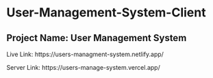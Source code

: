 # User-Management-System-Client

<h2> Project Name: User Management System </h2>

<p> Live Link: https://users-managment-system.netlify.app/ </p>

<p> Server Link: https://users-manage-system.vercel.app/ </p>